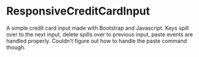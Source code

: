 # ResponsiveCreditCardInput
A simple credit card input made with Bootstrap and Javascript. Keys spill over to the next input, delete spills over to previous input, paste events are handled properly. Couldn't figure out how to handle the paste command though.
